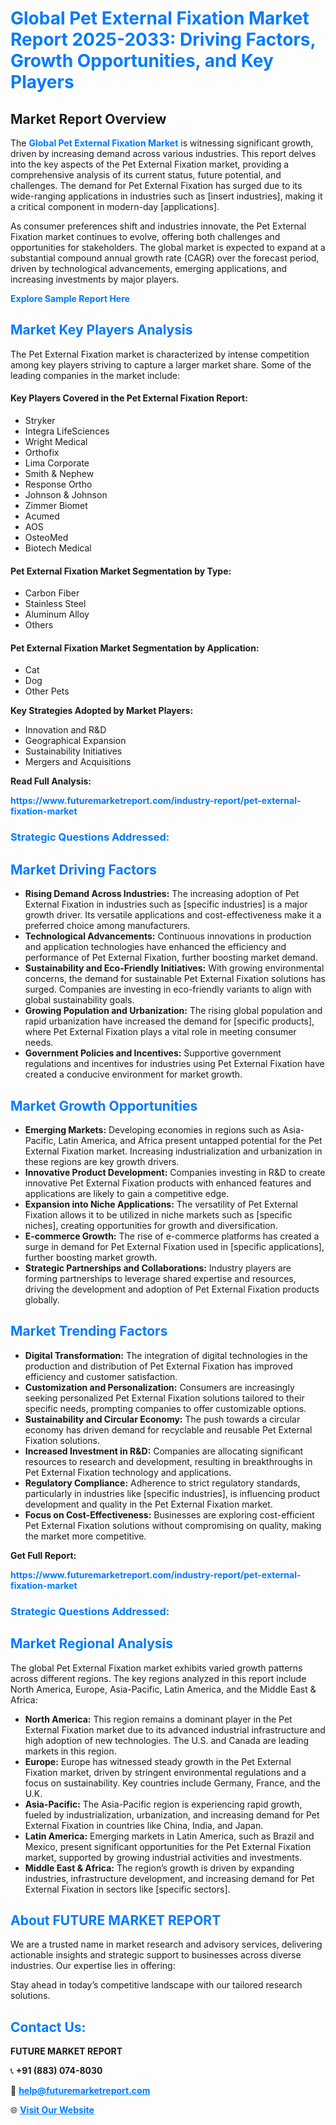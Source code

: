 <h1 style="color: #007BFF;">Global Pet External Fixation Market Report 2025-2033: Driving Factors, Growth Opportunities, and Key Players</h1>

<section id="overview">
<h2>Market Report Overview</h2>
<p>The <a href="https://www.futuremarketreport.com/industry-report/pet-external-fixation-market" style="color: #007BFF; text-decoration: none;"><strong>Global Pet External Fixation Market</strong></a> is witnessing significant growth, driven by increasing demand across various industries. This report delves into the key aspects of the Pet External Fixation market, providing a comprehensive analysis of its current status, future potential, and challenges. The demand for Pet External Fixation has surged due to its wide-ranging applications in industries such as [insert industries], making it a critical component in modern-day [applications].</p>
<p>As consumer preferences shift and industries innovate, the Pet External Fixation market continues to evolve, offering both challenges and opportunities for stakeholders. The global market is expected to expand at a substantial compound annual growth rate (CAGR) over the forecast period, driven by technological advancements, emerging applications, and increasing investments by major players.</p>
</section>

<section id="overview">
<p><a href="https://www.futuremarketreport.com/request-sample/reportId=78924" style="color: #007BFF; text-decoration: none;"><strong>Explore Sample Report Here</strong></a></p>
</section>

<section id="key-players">
<h2 style="color: #007BFF;">Market Key Players Analysis</h2>
<p>The Pet External Fixation market is characterized by intense competition among key players striving to capture a larger market share. Some of the leading companies in the market include:</p>
<h4>Key Players Covered in the Pet External Fixation Report:</h4>
<ul><li>Stryker</li><li>Integra LifeSciences</li><li>Wright Medical</li><li>Orthofix</li><li>Lima Corporate</li><li>Smith &amp; Nephew</li><li>Response Ortho</li><li>Johnson &amp; Johnson</li><li>Zimmer Biomet</li><li>Acumed</li><li>AOS</li><li>OsteoMed</li><li>Biotech Medical</li></ul>
<h4>Pet External Fixation Market Segmentation by Type:</h4>
<ul><li>Carbon Fiber</li><li>Stainless Steel</li><li>Aluminum Alloy</li><li>Others</li></ul>

<h4>Pet External Fixation Market Segmentation by Application:</h4>
<ul><li>Cat</li><li>Dog</li><li>Other Pets</li></ul>
<p><strong>Key Strategies Adopted by Market Players:</strong></p>
<ul>
<li>Innovation and R&D</li>
<li>Geographical Expansion</li>
<li>Sustainability Initiatives</li>
<li>Mergers and Acquisitions</li>
</ul>
</section>

<section>
<p><strong>Read Full Analysis: </strong></p><a href="https://www.futuremarketreport.com/industry-report/pet-external-fixation-market" style="color: #007BFF; text-decoration: none;"><strong>https://www.futuremarketreport.com/industry-report/pet-external-fixation-market</strong></a>
<h3 style="color: #007BFF;">Strategic Questions Addressed:</h3>
</section>

<section id="driving-factors">
<h2 style="color: #007BFF;">Market Driving Factors</h2>
<ul>
<li><strong>Rising Demand Across Industries:</strong> The increasing adoption of Pet External Fixation in industries such as [specific industries] is a major growth driver. Its versatile applications and cost-effectiveness make it a preferred choice among manufacturers.</li>
<li><strong>Technological Advancements:</strong> Continuous innovations in production and application technologies have enhanced the efficiency and performance of Pet External Fixation, further boosting market demand.</li>
<li><strong>Sustainability and Eco-Friendly Initiatives:</strong> With growing environmental concerns, the demand for sustainable Pet External Fixation solutions has surged. Companies are investing in eco-friendly variants to align with global sustainability goals.</li>
<li><strong>Growing Population and Urbanization:</strong> The rising global population and rapid urbanization have increased the demand for [specific products], where Pet External Fixation plays a vital role in meeting consumer needs.</li>
<li><strong>Government Policies and Incentives:</strong> Supportive government regulations and incentives for industries using Pet External Fixation have created a conducive environment for market growth.</li>
</ul>
</section>

<section id="growth-opportunities">
<h2 style="color: #007BFF;">Market Growth Opportunities</h2>
<ul>
<li><strong>Emerging Markets:</strong> Developing economies in regions such as Asia-Pacific, Latin America, and Africa present untapped potential for the Pet External Fixation market. Increasing industrialization and urbanization in these regions are key growth drivers.</li>
<li><strong>Innovative Product Development:</strong> Companies investing in R&D to create innovative Pet External Fixation products with enhanced features and applications are likely to gain a competitive edge.</li>
<li><strong>Expansion into Niche Applications:</strong> The versatility of Pet External Fixation allows it to be utilized in niche markets such as [specific niches], creating opportunities for growth and diversification.</li>
<li><strong>E-commerce Growth:</strong> The rise of e-commerce platforms has created a surge in demand for Pet External Fixation used in [specific applications], further boosting market growth.</li>
<li><strong>Strategic Partnerships and Collaborations:</strong> Industry players are forming partnerships to leverage shared expertise and resources, driving the development and adoption of Pet External Fixation products globally.</li>
</ul>
</section>

<section id="trending-factors">
<h2 style="color: #007BFF;">Market Trending Factors</h2>
<ul>
<li><strong>Digital Transformation:</strong> The integration of digital technologies in the production and distribution of Pet External Fixation has improved efficiency and customer satisfaction.</li>
<li><strong>Customization and Personalization:</strong> Consumers are increasingly seeking personalized Pet External Fixation solutions tailored to their specific needs, prompting companies to offer customizable options.</li>
<li><strong>Sustainability and Circular Economy:</strong> The push towards a circular economy has driven demand for recyclable and reusable Pet External Fixation solutions.</li>
<li><strong>Increased Investment in R&D:</strong> Companies are allocating significant resources to research and development, resulting in breakthroughs in Pet External Fixation technology and applications.</li>
<li><strong>Regulatory Compliance:</strong> Adherence to strict regulatory standards, particularly in industries like [specific industries], is influencing product development and quality in the Pet External Fixation market.</li>
<li><strong>Focus on Cost-Effectiveness:</strong> Businesses are exploring cost-efficient Pet External Fixation solutions without compromising on quality, making the market more competitive.</li>
</ul>
</section>

<section>
<p><strong>Get Full Report: </strong></p><a href="https://www.futuremarketreport.com/industry-report/pet-external-fixation-market" style="color: #007BFF; text-decoration: none;"><strong>https://www.futuremarketreport.com/industry-report/pet-external-fixation-market</strong></a>
<h3 style="color: #007BFF;">Strategic Questions Addressed:</h3>
</section>


<section id="regional-analysis">
<h2 style="color: #007BFF;">Market Regional Analysis</h2>
<p>The global Pet External Fixation market exhibits varied growth patterns across different regions. The key regions analyzed in this report include North America, Europe, Asia-Pacific, Latin America, and the Middle East & Africa:</p>
<ul>
<li><strong>North America:</strong> This region remains a dominant player in the Pet External Fixation market due to its advanced industrial infrastructure and high adoption of new technologies. The U.S. and Canada are leading markets in this region.</li>
<li><strong>Europe:</strong> Europe has witnessed steady growth in the Pet External Fixation market, driven by stringent environmental regulations and a focus on sustainability. Key countries include Germany, France, and the U.K.</li>
<li><strong>Asia-Pacific:</strong> The Asia-Pacific region is experiencing rapid growth, fueled by industrialization, urbanization, and increasing demand for Pet External Fixation in countries like China, India, and Japan.</li>
<li><strong>Latin America:</strong> Emerging markets in Latin America, such as Brazil and Mexico, present significant opportunities for the Pet External Fixation market, supported by growing industrial activities and investments.</li>
<li><strong>Middle East & Africa:</strong> The region’s growth is driven by expanding industries, infrastructure development, and increasing demand for Pet External Fixation in sectors like [specific sectors].</li>
</ul>
</section>

<footer>
<h2 style="color: #007BFF;">About FUTURE MARKET REPORT</h2>
<p>We are a trusted name in market research and advisory services, delivering actionable insights and strategic support to businesses across diverse industries. Our expertise lies in offering:</p>

<p>Stay ahead in today’s competitive landscape with our tailored research solutions.</p>

<h2 style="color: #007BFF;">Contact Us:</h2>
<p><strong>FUTURE MARKET REPORT</strong></p>
<p>📞 <strong>+91 (883) 074-8030</strong></p>
<p>📧 <strong><a href="mailto:help@futuremarketreport.com" style="color: #007BFF;">help@futuremarketreport.com</a></strong></p>
<p>🌐 <strong><a href="https://www.futuremarketreport.com/" style="color: #007BFF;">Visit Our Website</a></strong></p>
</footer>
